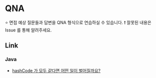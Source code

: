 # QNA

⭐ 면접 예상 질문들과 답변을 QNA 형식으로 연습하실 수 있습니다.
❗ 잘못된 내용은 Issue 를 통해 알려주세요.

## Link

### Java

- [hashCode 가 모두 같다면 어떤 일이 벌어질까요?](https://github.com/NKLCWDT/cs/blob/main/QNA/contents/Java_hashCode%20%EA%B0%92%EC%9D%B4%20%EB%AA%A8%EB%91%90%20%EA%B0%99%EB%8B%A4%EB%A9%B4%3F_%EC%A0%95%ED%98%B8.md)
